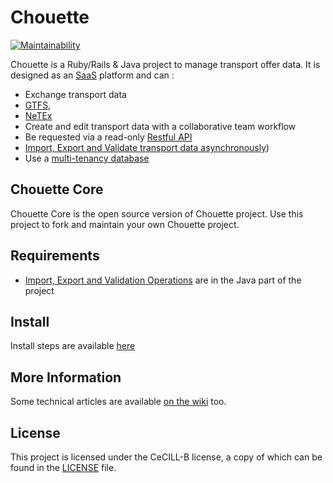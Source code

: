 # Chouette
[![Maintainability](https://api.codeclimate.com/v1/badges/f9680a36dcfd25d4f2cf/maintainability)](https://codeclimate.com/github/af83/chouette-core/maintainability)


Chouette is a Ruby/Rails & Java project to manage transport offer data. It is designed as an [SaaS](http://en.wikipedia.org/wiki/Software_as_a_service) platform and can :
* Exchange transport data
 * [GTFS](https://developers.google.com/transit/gtfs/reference?hl=fr),
 * [NeTEx](http://www.normes-donnees-tc.org/format-dechange/donnees-theoriques/netex/)
* Create and edit transport data with a collaborative team workflow
* Be requested via a read-only [Restful API](https://en.wikipedia.org/wiki/Representational_state_transfer)
* [Import, Export and Validate transport data asynchronously](https://bitbucket.org/enroute-mobi/chouette-core-iev))
* Use a [multi-tenancy database](http://en.wikipedia.org/wiki/Multitenancy)

Chouette Core
------------

Chouette Core is the open source version of Chouette project. Use this project to fork and maintain your own Chouette project.


Requirements
------------

* [Import, Export and Validation Operations](https://bitbucket.org/enroute-mobi/chouette-core-iev) are in the Java part of the project

Install
----------------

Install steps are available [here](https://bitbucket.org/enroute-mobi/chouette-core/src/master/INSTALL.md)

More Information
----------------

Some technical articles are available [on the wiki](../../wiki) too.

License
-------

This project is licensed under the CeCILL-B license, a copy of which can be found in the [LICENSE](./LICENSE.md) file.
